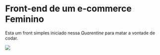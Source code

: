 # Front-end de um e-commerce Feminino

Esta um front simples iniciado nessa *Quarentine* para matar a vontade de codar.

![](https://ibb.co/KhCy2DQ)

